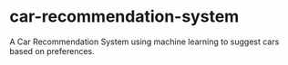 # car-recommendation-system
A Car Recommendation System using machine learning to suggest cars based on preferences.
